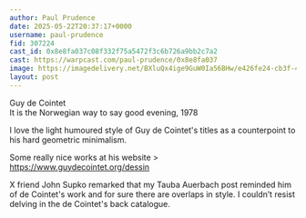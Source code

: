 ```yaml
---
author: Paul Prudence
date: 2025-05-22T20:37:17+0000
username: paul-prudence
fid: 307224
cast_id: 0x8e8fa037c08f332f75a5472f3c6b726a9bb2c7a2
cast: https://warpcast.com/paul-prudence/0x8e8fa037
image: https://imagedelivery.net/BXluQx4ige9GuW0Ia56BHw/e426fe24-cb3f-4056-36f6-3781c2473c00/original
layout: post
---
```

Guy de Cointet  
It is the Norwegian way to say good evening, 1978  
  
I love the light humoured style of Guy de Cointet's titles as a counterpoint to his hard geometric minimalism.  
  
Some really nice works at his website >  
https://www.guydecointet.org/dessin  
  
X friend John Supko remarked that my Tauba Auerbach post reminded him of de Cointet's work and for sure there are overlaps in style. I couldn’t resist delving in the de Cointet's back catalogue.  

<img src='https://imagedelivery.net/BXluQx4ige9GuW0Ia56BHw/e426fe24-cb3f-4056-36f6-3781c2473c00/original' alt='' referrerpolicy='no-referrer'/>